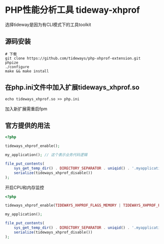 # PHP性能分析工具 tideway-xhprof 
选择tideway是因为有CLI模式下的工具toolkit

## 源码安装
```shell
# 下载
git clone https://github.com/tideways/php-xhprof-extension.git
phpize
./configure
make && make install
```

## 在php.ini文件中加入扩展tideways_xhprof.so
```shell
echo tideways_xhprof.so >> php.ini
```
加入新扩展需重启fpm

## 官方提供的用法
```php
<?php

tideways_xhprof_enable();

my_application(); // 这个表示业务代码逻辑

file_put_contents(
    sys_get_temp_dir() . DIRECTORY_SEPARATOR . uniqid() . '.myapplication.xhprof',
    serialize(tideways_xhprof_disable())
);
```

开启CPU和内存监控
```php
<?php

tideways_xhprof_enable(TIDEWAYS_XHPROF_FLAGS_MEMORY | TIDEWAYS_XHPROF_FLAGS_CPU);

my_application();

file_put_contents(
    sys_get_temp_dir() . DIRECTORY_SEPARATOR . uniqid() . '.myapplication.xhprof',
    serialize(tideways_xhprof_disable())
);
``` 